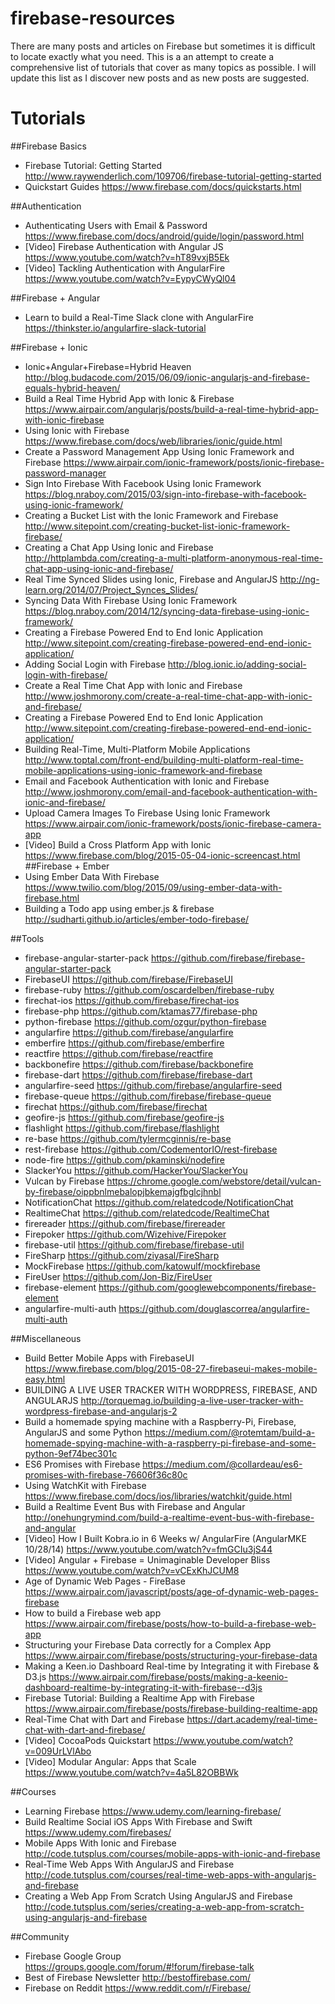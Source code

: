 # firebase-resources
There are many posts and articles on Firebase but sometimes it is difficult to locate exactly what you need. This is a an attempt to create a comprehensive list of tutorials that cover as many topics as possible. I will update this list as I discover new posts and as new posts are suggested.
# Tutorials
##Firebase Basics
* Firebase Tutorial: Getting Started http://www.raywenderlich.com/109706/firebase-tutorial-getting-started
* Quickstart Guides https://www.firebase.com/docs/quickstarts.html

##Authentication
* Authenticating Users with Email & Password https://www.firebase.com/docs/android/guide/login/password.html
* [Video] Firebase Authentication with Angular JS https://www.youtube.com/watch?v=hT89vxjB5Ek
* [Video] Tackling Authentication with AngularFire https://www.youtube.com/watch?v=EypyCWyQl04

##Firebase + Angular
* Learn to build a Real-Time Slack clone with AngularFire https://thinkster.io/angularfire-slack-tutorial

##Firebase + Ionic
* Ionic+Angular+Firebase=Hybrid Heaven http://blog.budacode.com/2015/06/09/ionic-angularjs-and-firebase-equals-hybrid-heaven/
* Build a Real Time Hybrid App with Ionic & Firebase https://www.airpair.com/angularjs/posts/build-a-real-time-hybrid-app-with-ionic-firebase
* Using Ionic with Firebase https://www.firebase.com/docs/web/libraries/ionic/guide.html
* Create a Password Management App Using Ionic Framework and Firebase https://www.airpair.com/ionic-framework/posts/ionic-firebase-password-manager
* Sign Into Firebase With Facebook Using Ionic Framework https://blog.nraboy.com/2015/03/sign-into-firebase-with-facebook-using-ionic-framework/
* Creating a Bucket List with the Ionic Framework and Firebase http://www.sitepoint.com/creating-bucket-list-ionic-framework-firebase/
* Creating a Chat App Using Ionic and Firebase http://httplambda.com/creating-a-multi-platform-anonymous-real-time-chat-app-using-ionic-and-firebase/
* Real Time Synced Slides using Ionic, Firebase and AngularJS http://ng-learn.org/2014/07/Project_Synces_Slides/
* Syncing Data With Firebase Using Ionic Framework https://blog.nraboy.com/2014/12/syncing-data-firebase-using-ionic-framework/
* Creating a Firebase Powered End to End Ionic Application http://www.sitepoint.com/creating-firebase-powered-end-end-ionic-application/
* Adding Social Login with Firebase http://blog.ionic.io/adding-social-login-with-firebase/
* Create a Real Time Chat App with Ionic and Firebase http://www.joshmorony.com/create-a-real-time-chat-app-with-ionic-and-firebase/
* Creating a Firebase Powered End to End Ionic Application http://www.sitepoint.com/creating-firebase-powered-end-end-ionic-application/
* Building Real-Time, Multi-Platform Mobile Applications http://www.toptal.com/front-end/building-multi-platform-real-time-mobile-applications-using-ionic-framework-and-firebase
* Email and Facebook Authentication with Ionic and Firebase http://www.joshmorony.com/email-and-facebook-authentication-with-ionic-and-firebase/
* Upload Camera Images To Firebase Using Ionic Framework https://www.airpair.com/ionic-framework/posts/ionic-firebase-camera-app
* [Video] Build a Cross Platform App with Ionic https://www.firebase.com/blog/2015-05-04-ionic-screencast.html
##Firebase + Ember
* Using Ember Data With Firebase https://www.twilio.com/blog/2015/09/using-ember-data-with-firebase.html 
* Building a Todo app using ember.js & firebase http://sudharti.github.io/articles/ember-todo-firebase/ 

##Tools
* firebase-angular-starter-pack https://github.com/firebase/firebase-angular-starter-pack
* FirebaseUI https://github.com/firebase/FirebaseUI
* firebase-ruby https://github.com/oscardelben/firebase-ruby
* firechat-ios https://github.com/firebase/firechat-ios
* firebase-php https://github.com/ktamas77/firebase-php
* python-firebase https://github.com/ozgur/python-firebase
* angularfire https://github.com/firebase/angularfire
* emberfire https://github.com/firebase/emberfire
* reactfire https://github.com/firebase/reactfire
* backbonefire https://github.com/firebase/backbonefire 
* firebase-dart https://github.com/firebase/firebase-dart
* angularfire-seed https://github.com/firebase/angularfire-seed
* firebase-queue https://github.com/firebase/firebase-queue
* firechat https://github.com/firebase/firechat
* geofire-js https://github.com/firebase/geofire-js
* flashlight https://github.com/firebase/flashlight
* re-base https://github.com/tylermcginnis/re-base
* rest-firebase https://github.com/CodementorIO/rest-firebase
* node-fire https://github.com/pkaminski/nodefire
* SlackerYou https://github.com/HackerYou/SlackerYou
* Vulcan by Firebase https://chrome.google.com/webstore/detail/vulcan-by-firebase/oippbnlmebalopjbkemajgfbglcjhnbl
* NotificationChat https://github.com/relatedcode/NotificationChat
* RealtimeChat https://github.com/relatedcode/RealtimeChat
* firereader https://github.com/firebase/firereader
* Firepoker https://github.com/Wizehive/Firepoker
* firebase-util https://github.com/firebase/firebase-util
* FireSharp https://github.com/ziyasal/FireSharp
* MockFirebase https://github.com/katowulf/mockfirebase
* FireUser https://github.com/Jon-Biz/FireUser
* firebase-element https://github.com/googlewebcomponents/firebase-element
* angularfire-multi-auth https://github.com/douglascorrea/angularfire-multi-auth

##Miscellaneous 
* Build Better Mobile Apps with FirebaseUI https://www.firebase.com/blog/2015-08-27-firebaseui-makes-mobile-easy.html
* BUILDING A LIVE USER TRACKER WITH WORDPRESS, FIREBASE, AND ANGULARJS http://torquemag.io/building-a-live-user-tracker-with-wordpress-firebase-and-angularjs-2
* Build a homemade spying machine with a Raspberry-Pi, Firebase, AngularJS and some Python https://medium.com/@rotemtam/build-a-homemade-spying-machine-with-a-raspberry-pi-firebase-and-some-python-9ef74bec301c
* ES6 Promises with Firebase https://medium.com/@collardeau/es6-promises-with-firebase-76606f36c80c
* Using WatchKit with Firebase https://www.firebase.com/docs/ios/libraries/watchkit/guide.html
* Build a Realtime Event Bus with Firebase and Angular http://onehungrymind.com/build-a-realtime-event-bus-with-firebase-and-angular
* [Video] How I Built Kobra.io in 6 Weeks w/ AngularFire (AngularMKE 10/28/14) https://www.youtube.com/watch?v=fmGCIu3jS44
* [Video] Angular + Firebase = Unimaginable Developer Bliss https://www.youtube.com/watch?v=vCExKhJCUM8
* Age of Dynamic Web Pages - FireBase https://www.airpair.com/javascript/posts/age-of-dynamic-web-pages-firebase
* How to build a Firebase web app https://www.airpair.com/firebase/posts/how-to-build-a-firebase-web-app
* Structuring your Firebase Data correctly for a Complex App https://www.airpair.com/firebase/posts/structuring-your-firebase-data
* Making a Keen.io Dashboard Real-time by Integrating it with Firebase & D3.js https://www.airpair.com/firebase/posts/making-a-keenio-dashboard-realtime-by-integrating-it-with-firebase--d3js
* Firebase Tutorial: Building a Realtime App with Firebase https://www.airpair.com/firebase/posts/firebase-building-realtime-app 
* Real-Time Chat with Dart and Firebase https://dart.academy/real-time-chat-with-dart-and-firebase/
* [Video] CocoaPods Quickstart https://www.youtube.com/watch?v=009UrLVlAbo
* [Video] Modular Angular: Apps that Scale https://www.youtube.com/watch?v=4a5L82OBBWk

##Courses
* Learning Firebase https://www.udemy.com/learning-firebase/
* Build Realtime Social iOS Apps With Firebase and Swift https://www.udemy.com/firebases/
* Mobile Apps With Ionic and Firebase http://code.tutsplus.com/courses/mobile-apps-with-ionic-and-firebase
* Real-Time Web Apps With AngularJS and Firebase http://code.tutsplus.com/courses/real-time-web-apps-with-angularjs-and-firebase
* Creating a Web App From Scratch Using AngularJS and Firebase http://code.tutsplus.com/series/creating-a-web-app-from-scratch-using-angularjs-and-firebase

##Community 
* Firebase Google Group https://groups.google.com/forum/#!forum/firebase-talk
* Best of Firebase Newsletter http://bestoffirebase.com/
* Firebase on Reddit https://www.reddit.com/r/Firebase/

